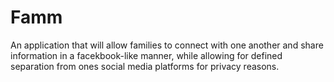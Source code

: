 # Famm
An application that will allow families to connect with one another and share information in a facekbook-like manner, while
allowing for defined separation from ones social media platforms for privacy reasons.

